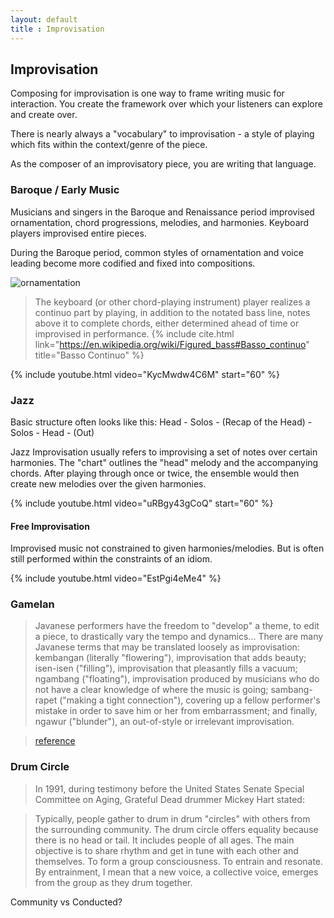 ```yaml
---
layout: default
title : Improvisation
---
```


## Improvisation

Composing for improvisation is one way to frame writing music for interaction. You create the framework over which your listeners can explore and create over.

There is nearly always a "vocabulary" to improvisation - a style of playing which fits within the context/genre of the piece.

As the composer of an improvisatory piece, you are writing that language. 

### Baroque / Early Music

Musicians and singers in the Baroque and Renaissance period improvised ornamentation, chord progressions, melodies, and harmonies. Keyboard players improvised entire pieces. 

During the Baroque period, common styles of ornamentation and voice leading become more codified and fixed into compositions. 

![ornamentation](https://upload.wikimedia.org/wikipedia/commons/7/78/Tableofornaments750.jpg)

> The keyboard (or other chord-playing instrument) player realizes a continuo part by playing, in addition to the notated bass line, notes above it to complete chords, either determined ahead of time or improvised in performance.
{% include cite.html link="https://en.wikipedia.org/wiki/Figured_bass#Basso_continuo" title="Basso Continuo" %}

{% include youtube.html video="KycMwdw4C6M" start="60" %}

### Jazz

Basic structure often looks like this: 
Head - Solos - (Recap of the Head) - Solos - Head - (Out)

Jazz Improvisation usually refers to improvising a set of notes over certain harmonies. The "chart" outlines the "head" melody and the accompanying chords. After playing through once or twice, the ensemble would then create new melodies over the given harmonies. 

{% include youtube.html video="uRBgy43gCoQ" start="60" %}

#### Free Improvisation

Improvised music not constrained to given harmonies/melodies. But is often still performed within the constraints of an idiom. 

{% include youtube.html video="EstPgi4eMe4" %}

### Gamelan

> Javanese performers have the freedom to "develop" a theme, to edit a piece, to drastically vary the tempo and dynamics...
> There are many Javanese terms that may be translated loosely as improvisation: kembangan (literally "flowering"), improvisation that adds beauty; isen-isen ("filling"), improvisation that pleasantly fills a vacuum; ngambang ("floating"), improvisation produced by musicians who do not have a clear knowledge of where the music is going; sambang-rapet ("making a tight connection"), covering up a fellow performer's mistake in order to save him or her from embarrassment; and finally, ngawur ("blunder"), an out-of-style or irrelevant improvisation.

> [reference](http://www.gamelan.org/library/susiloessay.html)


### Drum Circle

> In 1991, during testimony before the United States Senate Special Committee on Aging, Grateful Dead drummer Mickey Hart stated:

> Typically, people gather to drum in drum "circles" with others from the surrounding community. The drum circle offers equality because there is no head or tail. It includes people of all ages. The main objective is to share rhythm and get in tune with each other and themselves. To form a group consciousness. To entrain and resonate. By entrainment, I mean that a new voice, a collective voice, emerges from the group as they drum together.

Community vs Conducted?
